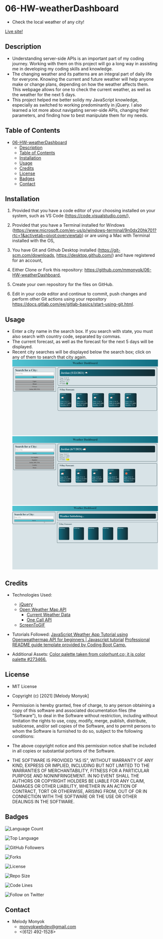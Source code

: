 # 06-HW-weatherDashboard
- Check the local weather of any city!

[Live site!](https://mmonyok.github.io/06-HW-weatherDashboard/)

## Description
- Understanding server-side APIs is an important part of my coding journey. Working with them on this project will go a long way in assisting me in developing my coding skills and knowledge. 
- The changing weather and its patterns are an integral part of daily life for everyone. Knowing the current and future weather will help anyone make or change plans, depending on how the weather affects them. This webpage allows for one to check the current weather, as well as the weather for the next 5 days.
- This project helped me better solidy my JavaScript knowledge, especially as switched to working predominantly in jQuery. I also learned a lot more about navigating server-side APIs, changing their parameters, and finding how to best manipulate them for my needs.

## Table of Contents
- [06-HW-weatherDashboard](#06-hw-weatherdashboard)
  - [Description](#description)
  - [Table of Contents](#table-of-contents)
  - [Installation](#installation)
  - [Usage](#usage)
  - [Credits](#credits)
  - [License](#license)
  - [Badges](#badges)
  - [Contact](#contact)

## Installation
1. Provided that you have a code editor of your choosing installed on your system, such as VS Code (https://code.visualstudio.com/),

2. Provided that you have a Terminal installed for Windows (https://www.microsoft.com/en-us/p/windows-terminal/9n0dx20hk701?rtc=1&activetab=pivot:overviewtab) or are using a Mac with Terminal installed with the OS,

3. You have Git and Github Desktop installed (https://git-scm.com/downloads, https://desktop.github.com/) and have registered for an account,

4. Either Clone or Fork this repository: https://github.com/mmonyok/06-HW-weatherDashboard,

5. Create your own repository for the files on GitHub.

6. Edit in your code editor and continue to commit, push changes and perform other Git actions using your repository https://docs.gitlab.com/ee/gitlab-basics/start-using-git.html.

## Usage
- Enter a city name in the search box. If you search with state, you must also search with country code, separated by commas.
- The current forecast, as well as the forecast for the next 5 days will be displayed.
- Recent city searches will be displayed below the search box; click on any of them to search that city again.
![Screenshot of web application on page load.](./images/screenshot.png)
![Screenshot of web application during use.](./images/screenshot2.png)
![GIF of web application in use.](./images/weatherDashboardGIF.gif)

## Credits
- Technologies Used:
  - [jQuery](https://jquery.com/)
  - [Open Weather Map API](https://openweathermap.org/api)
    - [Current Weather Data](https://openweathermap.org/current)
    - [One Call API](https://openweathermap.org/api/one-call-api)
  - [ScreenToGIF](https://www.screentogif.com/)

- Tutorials Followed:
[JavaScript Weather App Tutorial using Openweathermap API for beginners | Javascript tutorial](https://youtu.be/GXrDEA3SIOQ)
[Professional README guide template provided by Coding Boot Camp.](https://github.com/coding-boot-camp)

- Additional Assets:
[Color palette taken from colorhunt.co; it is color palette #273466.](https://colorhunt.co/palette/282007)

## License
- MIT License

- Copyright (c) [2021] [Melody Monyok]

- Permission is hereby granted, free of charge, to any person obtaining a copy
of this software and associated documentation files (the "Software"), to deal
in the Software without restriction, including without limitation the rights
to use, copy, modify, merge, publish, distribute, sublicense, and/or sell
copies of the Software, and to permit persons to whom the Software is
furnished to do so, subject to the following conditions:

- The above copyright notice and this permission notice shall be included in all
copies or substantial portions of the Software.

- THE SOFTWARE IS PROVIDED "AS IS", WITHOUT WARRANTY OF ANY KIND, EXPRESS OR
IMPLIED, INCLUDING BUT NOT LIMITED TO THE WARRANTIES OF MERCHANTABILITY,
FITNESS FOR A PARTICULAR PURPOSE AND NONINFRINGEMENT. IN NO EVENT SHALL THE
AUTHORS OR COPYRIGHT HOLDERS BE LIABLE FOR ANY CLAIM, DAMAGES OR OTHER
LIABILITY, WHETHER IN AN ACTION OF CONTRACT, TORT OR OTHERWISE, ARISING FROM,
OUT OF OR IN CONNECTION WITH THE SOFTWARE OR THE USE OR OTHER DEALINGS IN THE
SOFTWARE.

## Badges
![Language Count](https://img.shields.io/github/languages/count/mmonyok/06-HW-weatherDashboard?color=9400D3&label=Language%20Count&logo=github&logoColor=9400D3&style=plastic)

![Top Language](https://img.shields.io/github/languages/top/mmonyok/06-HW-weatherDashboard?color=4B0082&logo=github&logoColor=4B0082&style=plastic)

![GitHub Followers](https://img.shields.io/github/followers/mmonyok?color=0000FF&label=Followers&logo=github&logoColor=0000FF&style=plastic)

![Forks](https://img.shields.io/github/forks/mmonyok/06-HW-weatherDashboard?color=00FF00&label=Forks&logo=GitHub&logoColor=00FF00&style=plastic)

![License](https://img.shields.io/github/license/mmonyok/06-HW-weatherDashboard?color=FFFF00&label=License&logo=github&logoColor=FFFF00&style=plastic)

![Repo Size](https://img.shields.io/github/repo-size/mmonyok/06-HW-weatherDashboard?color=FF7F00&label=Repo%20Size&logo=github&logoColor=FF7F00&style=plastic)

![Code Lines](https://img.shields.io/tokei/lines/github/mmonyok/06-HW-weatherDashboard?color=FF0000&label=Code%20Lines&logo=github&logoColor=FF0000&style=plastic)

![Follow on Twitter](https://img.shields.io/twitter/follow/sheisthemelody?style=social)

## Contact
- Melody Monyok
  - <monyokwebdev@gmail.com>
  - <(612) 492-1528>